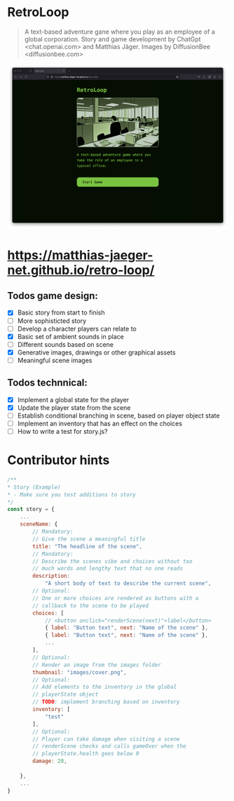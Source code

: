 # RetroLoop

> A text-based adventure gane where you play as an employee of a global corporation. Story and game development by ChatGpt <chat.openai.com> and Matthias Jäger. Images by DiffusionBee <diffusionbee.com>

![Retro Loop - a game by Matthias Jäger](images/Browser.png)

# https://matthias-jaeger-net.github.io/retro-loop/

## Todos game design:

-   [x] Basic story from start to finish
-   [ ] More sophisticted story
-   [ ] Develop a character players can relate to
-   [x] Basic set of ambient sounds in place
-   [ ] Different sounds based on scene
-   [x] Generative images, drawings or other graphical assets
-   [ ] Meaningful scene images

## Todos technnical:

-   [x] Implement a global state for the player
-   [x] Update the player state from the scene
-   [ ] Establish conditional branching in scene, based on player object state
-   [ ] Implement an inventory that has an effect on the choices
-   [ ] How to write a test for story.js?

# Contributor hints

```javaScript
/**
* Story (Example)
* - Make sure you test additions to story
*/
const story = {
    ...
    sceneName: {
        // Mandatory:
        // Give the scene a meaningful title
        title: "The headline of the scene",
        // Mandatory:
        // Describe the scenes vibe and choices without too
        // much words and lengthy text that no one reads
        description:
            "A short body of text to describe the current scene",
        // Optional:
        // One or more choices are rendered as buttons with a
        // callback to the scene to be played
        choices: [
            // <button onclick="renderScene(next)">label</button>
            { label: "Button text", next: "Name of the scene" },
            { label: "Button text", next: "Name of the scene" },
            ...
        ],
        // Optional:
        // Render an image from the images folder
        thumbnail: "images/cover.png",
        // Optional:
        // Add elements to the inventory in the global
        // playerState object
        // TODO: implement branching based on inventory
        inventory: [
            "test"
        ],
        // Optional:
        // Player can take damage when visiting a scene
        // renderScene checks and calls gameOver when the
        // playerState.health goes below 0
        damage: 20,

    },
    ...
}
```
